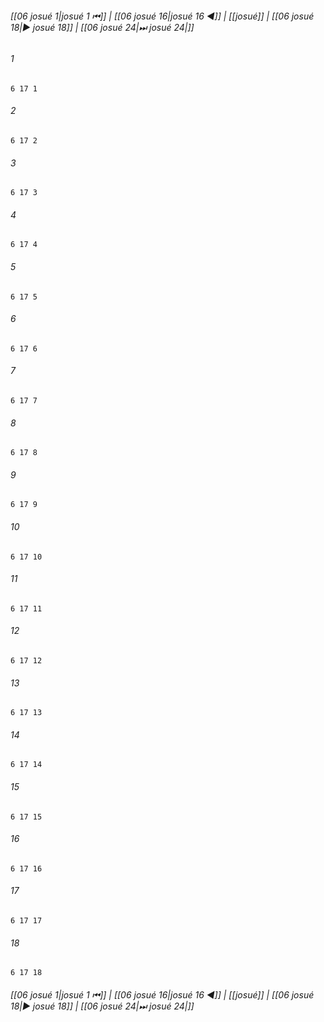 
###### [[06 josué 1|josué 1 ⏮]] | [[06 josué 16|josué 16 ◀]] | [[josué]] | [[06 josué 18|▶ josué 18]] | [[06 josué 24|⏭ josué 24|]]

###### 1
``` verse
6 17 1 
```
###### 2
``` verse
6 17 2 
```
###### 3
``` verse
6 17 3 
```
###### 4
``` verse
6 17 4 
```
###### 5
``` verse
6 17 5 
```
###### 6
``` verse
6 17 6 
```
###### 7
``` verse
6 17 7 
```
###### 8
``` verse
6 17 8 
```
###### 9
``` verse
6 17 9 
```
###### 10
``` verse
6 17 10 
```
###### 11
``` verse
6 17 11 
```
###### 12
``` verse
6 17 12 
```
###### 13
``` verse
6 17 13 
```
###### 14
``` verse
6 17 14 
```
###### 15
``` verse
6 17 15 
```
###### 16
``` verse
6 17 16 
```
###### 17
``` verse
6 17 17 
```
###### 18
``` verse
6 17 18 
```

###### [[06 josué 1|josué 1 ⏮]] | [[06 josué 16|josué 16 ◀]] | [[josué]] | [[06 josué 18|▶ josué 18]] | [[06 josué 24|⏭ josué 24|]]

